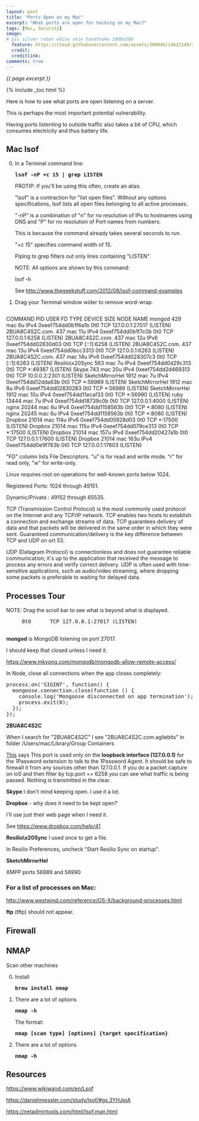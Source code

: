 ```yaml
---
layout: post
title: "Ports Open on my Mac"
excerpt: "What ports are open for hacking on my Mac?"
tags: [Mac, Security]
image:
# pic silver robot white skin handshake 1900x500
  feature: https://cloud.githubusercontent.com/assets/300046/14622149/306629f0-0585-11e6-961a-dc8f60dadbf6.jpg
  credit: 
  creditlink: 
comments: true
---
```

<i>{{ page.excerpt }}</i>

{% include _toc.html %}

Here is how to see what ports are open listening on a server.

This is perhaps the most important potential vulnerability.

Having ports listenting to outside traffic also takes a bit of CPU,
which consumes electricity and thus battery life.

## Mac lsof #

0. In a Terminal command line:

   <tt><strong>
   lsof -nP +c 15 | grep LISTEN
   </strong></tt>

   PROTIP: If you'll be using this often, create an alias.


   "lsof" is a contraction for "list open files".
   Without any options specifications, lsof lists all open files belonging to all active processes.

   "-nP" is a combination of "n" for no resolution of IPs to hostnames using DNS
   and "P" for no resolution of Port names from numbers.

   This is because the command already takes several seconds to run.

   "+c 15" specifies command width of 15.

   Piping to grep filters out only lines containing "LISTEN".

   NOTE: All options are shown by this command:

   lsof -h

   See http://www.thegeekstuff.com/2012/08/lsof-command-examples

0. Drag your Terminal window wider to remove word-wrap.

   <pre>
COMMAND           PID USER   FD      TYPE DEVICE                   SIZE     NODE     NAME
mongod            429  mac    6u     IPv4 0xeef754dd0b1f6a1b        0t0      TCP 127.0.0.1:27017 (LISTEN)
2BUA8C4S2C.com.   437  mac   11u     IPv4 0xeef754dd0b1f7c0b        0t0      TCP 127.0.0.1:6258 (LISTEN)
2BUA8C4S2C.com.   437  mac   12u     IPv6 0xeef754dd02830d03        0t0      TCP [::1]:6258 (LISTEN)
2BUA8C4S2C.com.   437  mac   13u     IPv4 0xeef754dd0bcc3313        0t0      TCP 127.0.0.1:6263 (LISTEN)
2BUA8C4S2C.com.   437  mac   14u     IPv6 0xeef754dd028307c3        0t0      TCP [::1]:6263 (LISTEN)
Resilio\x20Sync   563  mac    7u     IPv4 0xeef754dd0d29c313        0t0      TCP *:49387 (LISTEN)
Skype             743  mac   20u     IPv4 0xeef754dd2d469313        0t0      TCP 10.0.0.2:2301 (LISTEN)
SketchMirrorHel  1912  mac    7u     IPv4 0xeef754dd12dda63b        0t0      TCP *:56989 (LISTEN)
SketchMirrorHel  1912  mac    8u     IPv6 0xeef754dd02830283        0t0      TCP *:56989 (LISTEN)
SketchMirrorHel  1912  mac   10u     IPv4 0xeef754dd11ecaf33        0t0      TCP *:56990 (LISTEN)
ruby            13444  mac    7u     IPv4 0xeef754dd18739c0b        0t0      TCP 127.0.0.1:4000 (LISTEN)
nginx           20244  mac    6u     IPv4 0xeef754dd1158563b        0t0      TCP *:8080 (LISTEN)
nginx           20245  mac    6u     IPv4 0xeef754dd1158563b        0t0      TCP *:8080 (LISTEN)
Dropbox         21014  mac  114u     IPv6 0xeef754dd05928d03        0t0      TCP *:17500 (LISTEN)
Dropbox         21014  mac  115u     IPv4 0xeef754dd079ce313        0t0      TCP *:17500 (LISTEN)
Dropbox         21014  mac  157u     IPv4 0xeef754dd20427a1b        0t0      TCP 127.0.0.1:17600 (LISTEN)
Dropbox         21014  mac  163u     IPv4 0xeef754dd0e9f763b        0t0      TCP 127.0.0.1:17603 (LISTEN)
   </pre>


"FD" column lists File Descriptors. "u" is for read and write mode. "r" for read only, "w" for write-only.

Linux requires root on operations for well-known ports below 1024.

Registered Ports: 1024 through 49151.

Dynamic/Private : 49152 through 65535. 

TCP (Transmission Control Protocol) is the most commonly used protocol on the Internet and any TCP/IP network. TCP enables two hosts to establish a connection and exchange streams of data. TCP guarantees delivery of data and that packets will be delivered in the same order in which they were sent. Guaranteed communication/delivery is the key difference between TCP and UDP on ort 53.

UDP (Datagram Protocol) is connectionless and does not guarantee reliable communication; it's up to the application that received the message to process any errors and verify correct delivery. UDP is often used with time-sensitive applications, such as audio/video streaming, where dropping some packets is preferable to waiting for delayed data. 


## Processes Tour

   NOTE: Drag the scroll bar to see what is beyond what is displayed.

   <pre>
     0t0      TCP 127.0.0.1:27017 (LISTEN)
   </pre>

<strong>mongod</strong> is MongoDB listening on port 27017.

   I should keep that closed unless I need it.

   https://www.mkyong.com/mongodb/mongodb-allow-remote-access/

In Node, close all connections when the app closes completely:

<pre>
process.on('SIGINT', function() {
  mongoose.connection.close(function () {
    console.log('Mongoose disconnected on app termination');
    process.exit(0);
  });
});
</pre>

<strong>2BUA8C4S2C</strong>

   When I search for "2BUA8C4S2C" I see "2BUA8C4S2C.com.agilebits" in folder /Users/mac/Library/Group Containers

   <a target="_blank" href="https://discussions.agilebits.com/discussion/7647/port-6258-whats-going-on">This</a> says
   This port is used only on the <strong>loopback interface (127.0.0.1)</strong> for the 1Password extension to talk to the 1Password Agent. It should be safe to firewall it from any sources other than 127.0.0.1. If you do a packet capture on lo0 and then filter by tcp.port == 6258 you can see what traffic is being passed. Nothing is transmitted in the clear.

<strong>Skype</strong> I don't mind keeping open. I use it a lot.

<strong>Dropbox</strong> - why does it need to be kept open?
  
   I'll use just their web page when I need it.

   See https://www.dropbox.com/help/41

<strong>Resilio\x20Sync</strong> 
I used once to get a file.

   In Resilio Preferences, uncheck “Start Resilio Sync on startup".

<strong>SketchMirrorHel</strong>

   XMPP ports 56989 and 56990


### For a list of processes on Mac:

http://www.westwind.com/reference/OS-X/background-processes.html

<strong>ftp</strong> (tftp) should not appear.


## Firewall




## NMAP

Scan other machines

0. Install

   <tt><strong>
   brew install nmap
   </strong></tt>

0. There are a lot of options

   <tt><strong>
   nmap -h
   </strong></tt>

   The format:

   <tt><strong>
   nmap [scan type] [options] {target specification}
   </strong></tt>

0. There are a lot of options

   <tt><strong>
   nmap -h
   </strong></tt>


## Resources 

https://www.wikiwand.com/en/Lsof

https://danielmiessler.com/study/lsof/#gs.3YHJpiA

https://netadmintools.com/html/lsof.man.html

